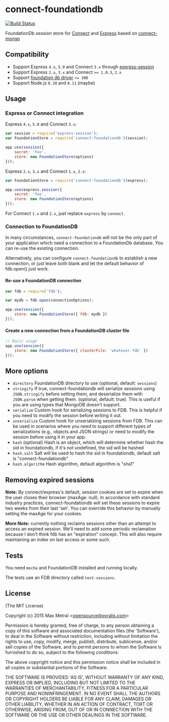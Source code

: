 # connect-foundationdb
[![Build Status](https://travis-ci.org/djMax/connect-foundationdb.png)](https://travis-ci.org/djMax/connect-foundationdb)

FoundationDb session store for [Connect](https://github.com/senchalabs/connect) and [Express](http://expressjs.com/)
based on [connect-mongo](https://github.com/kcbanner/connect-mongo)

## Compatibility

* Support Express `4.x`, `5.0` and Connect `3.x` through [express-session](https://github.com/expressjs/session)
* Support Express `2.x`, `3.x` and Connect `>= 1.0.3`, `2.x`
* Support [foundation db driver](https://www.npmjs.com/package/fdb) `>= 300`
* Support Node.js `0.10` and `0.11` (maybe)

## Usage

### Express or Connect integration

Express `4.x`, `5.0` and Connect `3.x`:

```js
var session = require('express-session');
var FoundationStore = require('connect-foundationdb')(session);

app.use(session({
    secret: 'foo',
    store: new FoundationStore(options)
}));
```

Express `2.x`, `3.x` and Connect `1.x`, `2.x`:

```js
var FoundationStore = require('connect-foundationdb')(express);

app.use(express.session({
    secret: 'foo',
    store: new FoundationStore(options)
}));
```

For Connect `1.x` and `2.x`, just replace `express` by `connect`.

### Connection to FoundationDB

In many circumstances, `connect-foundationdb` will not be the only part of your application which need a connection to a FoundationDb database. You can re-use the existing connection.

Alternatively, you can configure `connect-foundationdb` to establish a new connection, or just leave both blank
and let the default behavior of fdb.open() just work.

#### Re-use a FoundationDB connection

```js
var fdb = require('fdb');

var mydb = fdb.open(connectionOptions);

app.use(session({
    store: new FoundationStore({ fdb: mydb })
}));
```

#### Create a new connection from a FoundationDB cluster file

```js
// Basic usage
app.use(session({
    store: new FoundationStore({ clusterFile: 'whatever.fdb' })
}));
```

## More options

  - `directory` FoundationDB directory to use (optional, default: `sessions`)
  - `stringify` If true, connect-foundationdb will serialize sessions using `JSON.stringify` before
                setting them, and deserialize them with `JSON.parse` when getting them.
                (optional, default: true). This is useful if you are using types that
                MongoDB doesn't support.
  - `serialize` Custom hook for serializing sessions to FDB. This is helpful if you need
                to modify the session before writing it out.
  - `unserialize` Custom hook for unserializing sessions from FDB. This can be used in
                scenarios where you need to support different types of serializations
                (e.g., objects and JSON strings) or need to modify the session before using
                it in your app.
  - `hash` (optional) Hash is an object, which will determine whether hash the sid in foundationdb, if it's not undefined, the sid will be hashed
  - `hash.salt` Salt will be used to hash the sid in foundationdb, default salt is "connect-foundationdb"
  - `hash.algorithm` Hash algorithm, default algorithm is "sha1"

## Removing expired sessions

  **Note:** By connect/express's default, session cookies are set to
  expire when the user closes their browser (maxAge: null). In accordance
  with standard industry practices, connect-foundationdb will set these sessions
  to expire two weeks from their last 'set'. You can override this
  behavior by manually setting the maxAge for your cookies.
  
  **More Note:** currently nothing reclaims sessions other than an attempt
  to access an expired session. We'll need to add some periodic reclamation
  because I don't think fdb has an "expiration" concept. This will also require
  maintaining an index on last access or some such.

## Tests

You need `mocha` and FoundationDB installed and running locally.

The tests use an FDB directory called `test-sessions`.

## License

(The MIT License)

Copyright (c) 2015 Max Metral &lt;opensource@pyralis.com&gt;

Permission is hereby granted, free of charge, to any person obtaining
a copy of this software and associated documentation files (the
'Software'), to deal in the Software without restriction, including
without limitation the rights to use, copy, modify, merge, publish,
distribute, sublicense, and/or sell copies of the Software, and to
permit persons to whom the Software is furnished to do so, subject to
the following conditions:

The above copyright notice and this permission notice shall be
included in all copies or substantial portions of the Software.

THE SOFTWARE IS PROVIDED 'AS IS', WITHOUT WARRANTY OF ANY KIND,
EXPRESS OR IMPLIED, INCLUDING BUT NOT LIMITED TO THE WARRANTIES OF
MERCHANTABILITY, FITNESS FOR A PARTICULAR PURPOSE AND NONINFRINGEMENT.
IN NO EVENT SHALL THE AUTHORS OR COPYRIGHT HOLDERS BE LIABLE FOR ANY
CLAIM, DAMAGES OR OTHER LIABILITY, WHETHER IN AN ACTION OF CONTRACT,
TORT OR OTHERWISE, ARISING FROM, OUT OF OR IN CONNECTION WITH THE
SOFTWARE OR THE USE OR OTHER DEALINGS IN THE SOFTWARE.
